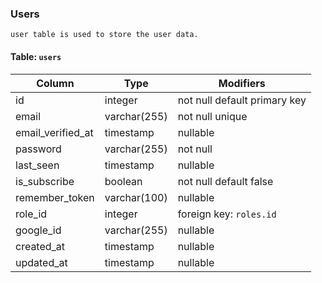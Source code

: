 ### Users

    user table is used to store the user data.

#### Table: `users`

| Column            | Type         | Modifiers                    |
| ----------------- | ------------ | ---------------------------- |
| id                | integer      | not null default primary key |
| email             | varchar(255) | not null unique              |
| email_verified_at | timestamp    | nullable                     |
| password          | varchar(255) | not null                     |
| last_seen         | timestamp    | nullable                     |
| is_subscribe      | boolean      | not null default false       |
| remember_token    | varchar(100) | nullable                     |
| role_id           | integer      | foreign key: `roles.id`      |
| google_id         | varchar(255) | nullable                     |
| created_at        | timestamp    | nullable                     |
| updated_at        | timestamp    | nullable                     |
